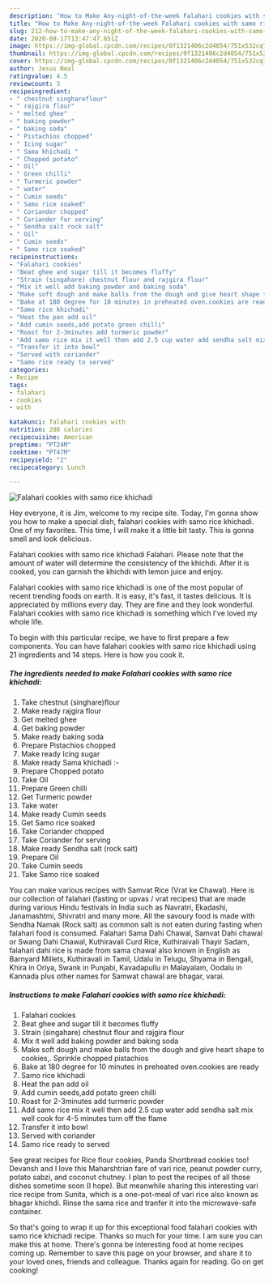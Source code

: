 ```yaml
---
description: "How to Make Any-night-of-the-week Falahari cookies with samo rice khichadi"
title: "How to Make Any-night-of-the-week Falahari cookies with samo rice khichadi"
slug: 212-how-to-make-any-night-of-the-week-falahari-cookies-with-samo-rice-khichadi
date: 2020-09-17T13:47:47.651Z
image: https://img-global.cpcdn.com/recipes/0f1321406c2d4054/751x532cq70/falahari-cookies-with-samo-rice-khichadi-recipe-main-photo.jpg
thumbnail: https://img-global.cpcdn.com/recipes/0f1321406c2d4054/751x532cq70/falahari-cookies-with-samo-rice-khichadi-recipe-main-photo.jpg
cover: https://img-global.cpcdn.com/recipes/0f1321406c2d4054/751x532cq70/falahari-cookies-with-samo-rice-khichadi-recipe-main-photo.jpg
author: Jesus Neal
ratingvalue: 4.5
reviewcount: 3
recipeingredient:
- " chestnut singhareflour"
- " rajgira flour"
- " melted ghee"
- " baking powder"
- " baking soda"
- " Pistachios chopped"
- " Icing sugar"
- " Sama khichadi "
- " Chopped potato"
- " Oil"
- " Green chilli"
- " Turmeric powder"
- " water"
- " Cumin seeds"
- " Samo rice soaked"
- " Coriander chopped"
- " Coriander for serving"
- " Sendha salt rock salt"
- " Oil"
- " Cumin seeds"
- " Samo rice soaked"
recipeinstructions:
- "Falahari cookies"
- "Beat ghee and sugar till it becomes fluffy"
- "Strain (singahare) chestnut flour and rajgira flour"
- "Mix it well add baking powder and baking soda"
- "Make soft dough and make balls from the dough and give heart shape to cookies,. Sprinkle chopped pistachios"
- "Bake at 180 degree for 10 minutes in preheated oven.cookies are ready"
- "Samo rice khichadi"
- "Heat the pan add oil"
- "Add cumin seeds,add potato green chilli"
- "Roast for 2-3minutes add turmeric powder"
- "Add samo rice mix it well then add 2.5 cup water add sendha salt mix well cook for 4-5 minutes turn off the flame"
- "Transfer it into bowl"
- "Served with coriander"
- "Samo rice ready to served"
categories:
- Recipe
tags:
- falahari
- cookies
- with

katakunci: falahari cookies with 
nutrition: 208 calories
recipecuisine: American
preptime: "PT24M"
cooktime: "PT47M"
recipeyield: "2"
recipecategory: Lunch

---
```



![Falahari cookies with samo rice khichadi](https://img-global.cpcdn.com/recipes/0f1321406c2d4054/751x532cq70/falahari-cookies-with-samo-rice-khichadi-recipe-main-photo.jpg)

Hey everyone, it is Jim, welcome to my recipe site. Today, I'm gonna show you how to make a special dish, falahari cookies with samo rice khichadi. One of my favorites. This time, I will make it a little bit tasty. This is gonna smell and look delicious.

Falahari cookies with samo rice khichadi Falahari. Please note that the amount of water will determine the consistency of the khichdi. After it is cooked, you can garnish the khichdi with lemon juice and enjoy.

Falahari cookies with samo rice khichadi is one of the most popular of recent trending foods on earth. It is easy, it's fast, it tastes delicious. It is appreciated by millions every day. They are fine and they look wonderful. Falahari cookies with samo rice khichadi is something which I've loved my whole life.


To begin with this particular recipe, we have to first prepare a few components. You can have falahari cookies with samo rice khichadi using 21 ingredients and 14 steps. Here is how you cook it.

<!--inarticleads1-->

##### The ingredients needed to make Falahari cookies with samo rice khichadi:

1. Take  chestnut (singhare)flour
1. Make ready  rajgira flour
1. Get  melted ghee
1. Get  baking powder
1. Make ready  baking soda
1. Prepare  Pistachios chopped
1. Make ready  Icing sugar
1. Make ready  Sama khichadi :-
1. Prepare  Chopped potato
1. Take  Oil
1. Prepare  Green chilli
1. Get  Turmeric powder
1. Take  water
1. Make ready  Cumin seeds
1. Get  Samo rice soaked
1. Take  Coriander chopped
1. Take  Coriander for serving
1. Make ready  Sendha salt (rock salt)
1. Prepare  Oil
1. Take  Cumin seeds
1. Take  Samo rice soaked


You can make various recipes with Samvat Rice (Vrat ke Chawal). Here is our collection of falahari (fasting or upvas / vrat recipes) that are made during various Hindu festivals in India such as Navratri, Ekadashi, Janamashtmi, Shivratri and many more. All the savoury food is made with Sendha Namak (Rock salt) as common salt is not eaten during fasting when falahari food is consumed. Falahari Sama Dahi Chawal, Samvat Dahi chawal or Swang Dahi Chawal, Kuthiravali Curd Rice, Kuthiraivali Thayir Sadam, falahari dahi rice is made from sama chawal also known in English as Barnyard Millets, Kuthiravali in Tamil, Udalu in Telugu, Shyama in Bengali, Khira in Oriya, Swank in Punjabi, Kavadapullu in Malayalam, Oodalu in Kannada plus other names for Samwat chawal are bhagar, varai. 

<!--inarticleads2-->

##### Instructions to make Falahari cookies with samo rice khichadi:

1. Falahari cookies
1. Beat ghee and sugar till it becomes fluffy
1. Strain (singahare) chestnut flour and rajgira flour
1. Mix it well add baking powder and baking soda
1. Make soft dough and make balls from the dough and give heart shape to cookies,. Sprinkle chopped pistachios
1. Bake at 180 degree for 10 minutes in preheated oven.cookies are ready
1. Samo rice khichadi
1. Heat the pan add oil
1. Add cumin seeds,add potato green chilli
1. Roast for 2-3minutes add turmeric powder
1. Add samo rice mix it well then add 2.5 cup water add sendha salt mix well cook for 4-5 minutes turn off the flame
1. Transfer it into bowl
1. Served with coriander
1. Samo rice ready to served


See great recipes for Rice flour cookies, Panda Shortbread cookies too! Devansh and I love this Maharshtrian fare of vari rice, peanut powder curry, potato sabzi, and coconut chutney. I plan to post the recipes of all those dishes sometime soon (I hope). But meanwhile sharing this interesting vari rice recipe from Sunita, which is a one-pot-meal of vari rice also known as bhagar khichdi. Rinse the sama rice and tranfer it into the microwave-safe container. 

So that's going to wrap it up for this exceptional food falahari cookies with samo rice khichadi recipe. Thanks so much for your time. I am sure you can make this at home. There's gonna be interesting food at home recipes coming up. Remember to save this page on your browser, and share it to your loved ones, friends and colleague. Thanks again for reading. Go on get cooking!
